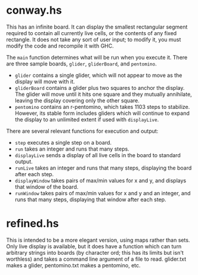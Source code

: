 # conway.hs

This has an infinite board. It can display the smallest rectangular segment required to contain all currently live cells,
or the contents of any fixed rectangle.
It does not take any sort of user input; to modify it, you must modify the code and recompile it with GHC.

The `main` function determines what will be run when you execute it.
There are three sample boards, `glider`, `gliderBoard`, and `pentomino`. 
* `glider` contains a single glider, which will not appear to move as the display will move with it.
* `gliderBoard` contains a glider plus two squares to anchor the display. The glider will move until it hits one square
    and they mutually annihilate, leaving the display covering only the other square.
* `pentomino` contains an r-pentomino, which takes 1103 steps to stabilize. However, its stable form includes gliders which
    will continue to expand the display to an unlimited extent if used with `displayLive`.

There are several relevant functions for execution and output:
* `step` executes a single step on a board.
* `run` takes an integer and runs that many steps.
* `displayLive` sends a display of all live cells in the board to standard output.
* `runLive` takes an integer and runs that many steps, displaying the board after each step.
* `displayWindow` takes pairs of max/min values for x and y, and displays that window of the board.
* `runWindow` takes pairs of max/min values for x and y and an integer, and runs that many steps, displaying that window after each step.

# refined.hs

This is intended to be a more elegant version, using maps rather than sets. Only live display is available,
but it does have a function which can turn arbitrary strings into boards (by character ord; this has its limits but isn't worthless)
and takes a command line argument of a file to read. glider.txt makes a glider, pentomino.txt makes a pentomino, etc.